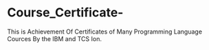 # Course_Certificate-
This is Achievement Of Certificates of Many Programming Language Cources By the IBM and TCS Ion.
